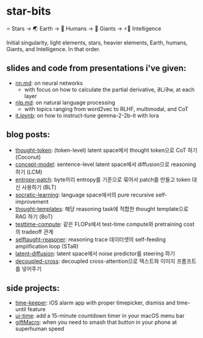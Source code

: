 # star-bits

⭐ Stars → 🌏 Earth → 👫 Humans → 👣 Giants → ⚡🧠 Intelligence

Initial singularity, light elements, stars, heavier elements, Earth, humans, Giants, and Intelligence. In that order.

## slides and code from presentations i've given:
- [nn.md](https://github.com/star-bits/sogangparrot/blob/main/nn.md): on neural networks
  - with focus on how to calculate the partial derivative, ∂L/∂w, at each layer
- [nlp.md](https://github.com/star-bits/sogangparrot/blob/main/nlp.md): on natural language processing
  - with topics ranging from word2vec to RLHF, multimodal, and CoT
- [it.ipynb](https://colab.research.google.com/github/star-bits/sogangparrot/blob/main/it.ipynb): on how to instruct-tune gemma-2-2b-it with lora

## blog posts:
- [thought-token](posts/thought-token.html): (token-level) latent space에서 thought token으로 CoT 하기 (Coconut)
- [concept-model](posts/concept-model.html): sentence-level latent space에서 diffusion으로 reasoning 하기 (LCM)
- [entropy-patch](posts/entropy-patch.html): byte끼리 entropy를 기준으로 묶어서 patch를 만들고 token 대신 사용하기 (BLT)
- [socratic-learning](posts/socratic-learning.html): language space에서의 pure recursive self-improvement
- [thought-templates](posts/thought-templates.html): 해당 reasoning task에 적합한 thought template으로 RAG 하기 (BoT)
- [testtime-compute](posts/testtime-compute.html): 같은 FLOPs에서 test-time compute와 pretraining cost의 tradeoff 관계
- [selftaught-reasoner](posts/selftaught-reasoner.html): reasoning trace 데이터셋의 self-feeding amplification loop (STaR)
- [latent-diffusion](posts/latent-diffusion.html): latent space에서 noise predictor를 steering 하기
- [decoupled-cross](posts/decoupled-cross.html): decoupled cross-attention으로 텍스트와 이미지 프롬프트를 넣어주기

## side projects:
- [time-keeper](https://github.com/star-bits/time-keeper): iOS alarm app with proper timepicker, dismiss and time-until feature
- [ui-time](https://github.com/star-bits/ui-time): add a 15-minute countdown timer in your macOS menu bar
- [giftMacro](https://github.com/star-bits/giftMacro): when you need to smash that button in your phone at superhuman speed
